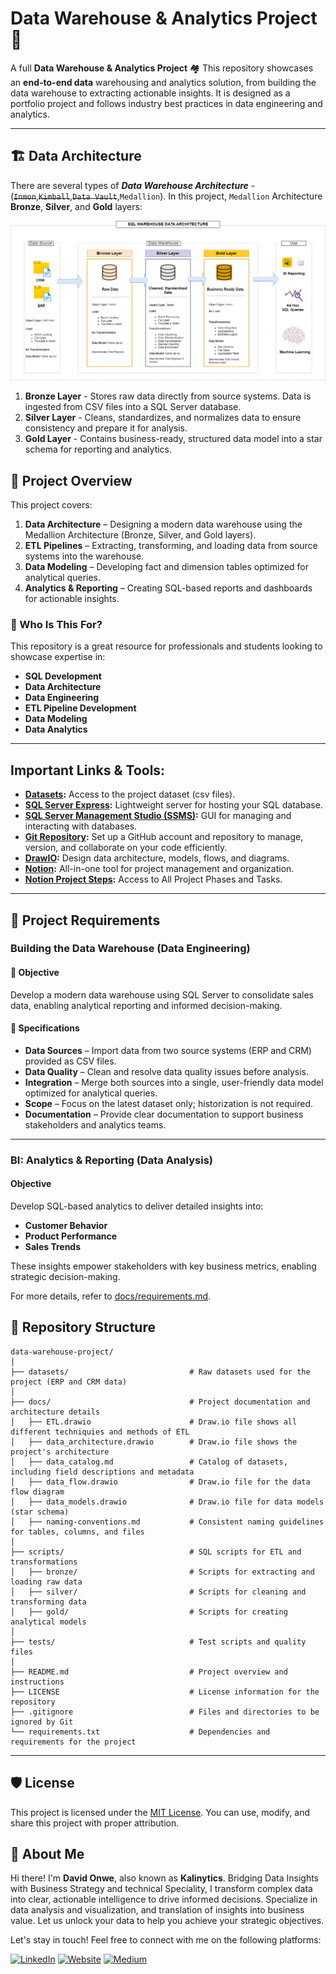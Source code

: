 # Data Warehouse & Analytics Project 🚀
A full **Data Warehouse & Analytics Project** 🏘
This repository showcases an **end-to-end data** warehousing and analytics solution, from building the data warehouse to extracting actionable insights. It is designed as a portfolio project and follows industry best practices in data engineering and analytics.

***

## 🏗️ Data Architecture
There are several types of ***Data Warehouse Architecture*** - (~~```Inmon```~~,~~```Kimball```~~,~~```Data Vault```~~,```Medallion```). In this project, ```Medallion``` Architecture **Bronze**, **Silver**, and **Gold** layers:

![Data Architecture](https://github.com/onwecdavid/sql-data-warehouse-project/blob/main/docs/data_architecture.png?raw=true)

1. **Bronze Layer** - Stores raw data directly from source systems. Data is ingested from CSV files into a SQL Server database.  
2. **Silver Layer** - Cleans, standardizes, and normalizes data to ensure consistency and prepare it for analysis.  
3. **Gold Layer** - Contains business-ready, structured data model into a star schema for reporting and analytics.  

## 📰 Project Overview  

This project covers:  

1. **Data Architecture** – Designing a modern data warehouse using the Medallion Architecture (Bronze, Silver, and Gold layers).  
2. **ETL Pipelines** – Extracting, transforming, and loading data from source systems into the warehouse.  
3. **Data Modeling** – Developing fact and dimension tables optimized for analytical queries.  
4. **Analytics & Reporting** – Creating SQL-based reports and dashboards for actionable insights.  

### 🎯 Who Is This For?  

This repository is a great resource for professionals and students looking to showcase expertise in:  

- **SQL Development**  
- **Data Architecture**  
- **Data Engineering**  
- **ETL Pipeline Development**  
- **Data Modeling**  
- **Data Analytics**

***

## Important Links & Tools:

- **[Datasets](datasets/):** Access to the project dataset (csv files).
- **[SQL Server Express](https://www.microsoft.com/en-us/sql-server/sql-server-downloads):** Lightweight server for hosting your SQL database.
- **[SQL Server Management Studio (SSMS)](https://learn.microsoft.com/en-us/sql/ssms/download-sql-server-management-studio-ssms?view=sql-server-ver16):** GUI for managing and interacting with databases.
- **[Git Repository](https://github.com/):** Set up a GitHub account and repository to manage, version, and collaborate on your code efficiently.
- **[DrawIO](https://www.drawio.com/):** Design data architecture, models, flows, and diagrams.
- **[Notion](https://www.notion.com/):** All-in-one tool for project management and organization.
- **[Notion Project Steps](https://goofy-sale-e49.notion.site/Data-Warehouse-Project-1a16f060f9e08044a1cec3c3f2b97882):** Access to All Project Phases and Tasks.

***

## 🚀 Project Requirements  

### Building the Data Warehouse (Data Engineering)  

#### 🎯 Objective  
Develop a modern data warehouse using SQL Server to consolidate sales data, enabling analytical reporting and informed decision-making.  

#### 📌 Specifications  
- **Data Sources** – Import data from two source systems (ERP and CRM) provided as CSV files.  
- **Data Quality** – Clean and resolve data quality issues before analysis.  
- **Integration** – Merge both sources into a single, user-friendly data model optimized for analytical queries.  
- **Scope** – Focus on the latest dataset only; historization is not required.  
- **Documentation** – Provide clear documentation to support business stakeholders and analytics teams.  

***

### BI: Analytics & Reporting (Data Analysis)

#### Objective
Develop SQL-based analytics to deliver detailed insights into:
- **Customer Behavior**
- **Product Performance**
- **Sales Trends**

These insights empower stakeholders with key business metrics, enabling strategic decision-making.  

For more details, refer to [docs/requirements.md](docs/requirements.md).

## 📂 Repository Structure
```
data-warehouse-project/
│
├── datasets/                           # Raw datasets used for the project (ERP and CRM data)
│
├── docs/                               # Project documentation and architecture details
│   ├── ETL.drawio                      # Draw.io file shows all different techniquies and methods of ETL
│   ├── data_architecture.drawio        # Draw.io file shows the project's architecture
│   ├── data_catalog.md                 # Catalog of datasets, including field descriptions and metadata
│   ├── data_flow.drawio                # Draw.io file for the data flow diagram
│   ├── data_models.drawio              # Draw.io file for data models (star schema)
│   ├── naming-conventions.md           # Consistent naming guidelines for tables, columns, and files
│
├── scripts/                            # SQL scripts for ETL and transformations
│   ├── bronze/                         # Scripts for extracting and loading raw data
│   ├── silver/                         # Scripts for cleaning and transforming data
│   ├── gold/                           # Scripts for creating analytical models
│
├── tests/                              # Test scripts and quality files
│
├── README.md                           # Project overview and instructions
├── LICENSE                             # License information for the repository
├── .gitignore                          # Files and directories to be ignored by Git
└── requirements.txt                    # Dependencies and requirements for the project
```
---

## 🛡️ License

This project is licensed under the [MIT License](LICENSE). You can use, modify, and share this project with proper attribution.

## 🌟 About Me

Hi there! I'm **David Onwe**, also known as **Kalinytics**. Bridging Data Insights with Business Strategy and technical Speciality, I transform complex data into clear, actionable intelligence to drive informed decisions. Specialize in data analysis and visualization, and translation of insights into business value. Let us unlock your data to help you achieve your strategic objectives.

Let's stay in touch! Feel free to connect with me on the following platforms:

[![LinkedIn](https://img.shields.io/badge/LinkedIn-0077B5?style=for-the-badge&logo=linkedin&logoColor=white)](https://www.linkedin.com/in/davidonwe/)
[![Website](https://img.shields.io/badge/Website-000000?style=for-the-badge&logo=google-chrome&logoColor=white)](https://davidonwe.netlify.app/)
[![Medium](https://img.shields.io/badge/Newsletter-FF5722?style=for-the-badge&logo=substack&logoColor=white)](https://medium.com/@onwecdavid)
